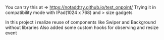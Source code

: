 You can try this at => https://notaddtry.github.io/test_onpoint/
Trying it in compatibility mode with IPad(1024 x 768) and > size gadgets

In this project i realize reuse of components like Swiper and Background without libraries
Also added some custom hooks for observing and resize event

